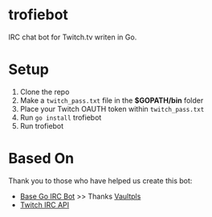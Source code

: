 # trofiebot 

IRC chat bot for Twitch.tv writen in Go.

# Setup

1. Clone the repo
2. Make a ```twitch_pass.txt``` file in the **$GOPATH/bin** folder
3. Place your Twitch OAUTH token within ```twitch_pass.txt```
4. Run ```go install``` trofiebot
5. Run trofiebot

# Based On

Thank you to those who have helped us create this bot:

- [Base Go IRC Bot](https://github.com/Vaultpls/Twitch-IRC-Bot) >> Thanks [Vaultpls](https://github.com/Vaultpls)
- [Twitch IRC API](https://github.com/justintv/Twitch-API/blob/master/IRC.md)

